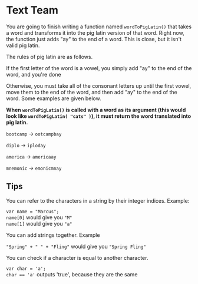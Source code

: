 # Text Team

You are going to finish writing a function named `wordToPigLatin()` that takes a word and transforms it into the pig latin version of that word.  Right now, the function just adds "ay" to the end of a word.  This is close, but it isn't valid pig latin.

The rules of pig latin are as follows.

If the first letter of the word is a vowel, you simply add "ay" to the end of the word, and you're done

Otherwise, you must take all of the consonant letters up until the first vowel, move them to the end of the word, and then add "ay" to the end of the word.  Some examples are given below.

**When `wordToPigLatin()` is called with a word as its argument (this would look like `wordToPigLatin( "cats" )`), it must return the word translated into pig latin.**

`bootcamp` → `ootcampbay`

`diplo` → `iploday`

`america` → `americaay`

`mnemonic` → `emonicmnay`

## Tips

You can refer to the characters in a string by their integer indices.  Example:

`var name = "Marcus";`  
`name[0]` would give you `"M"`  
`name[1]` would give you `"a"`

You can add strings together.  Example

`"Spring" + " " + "Fling"` would give you `"Spring Fling"`

You can check if a character is equal to another character.

`var char = 'a';`  
`char == 'a'` outputs 'true', because they are the same